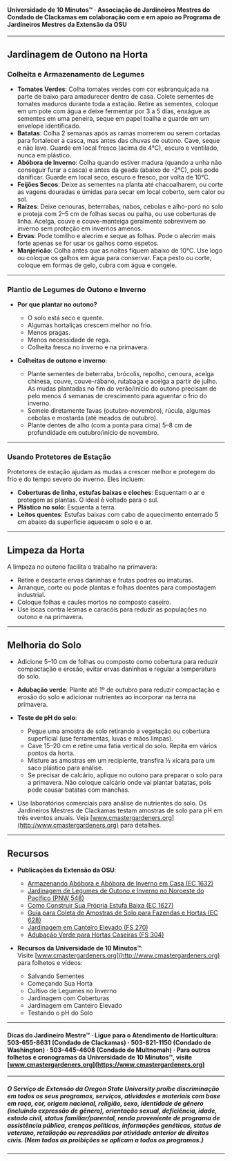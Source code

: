#### Universidade de 10 Minutos™ · Associação de Jardineiros Mestres do Condado de Clackamas em colaboração com e em apoio ao Programa de Jardineiros Mestres da Extensão da OSU

---

## Jardinagem de Outono na Horta

### Colheita e Armazenamento de Legumes

- **Tomates Verdes**: Colha tomates verdes com cor esbranquiçada na parte de baixo para amadurecer dentro de casa. Colete sementes de tomates maduros durante toda a estação. Retire as sementes, coloque em um pote com água e deixe fermentar por 3 a 5 dias, enxágue as sementes em uma peneira, seque em papel toalha e guarde em um envelope identificado.
- **Batatas**: Colha 2 semanas após as ramas morrerem ou serem cortadas para fortalecer a casca, mas antes das chuvas de outono. Cave, seque e não lave. Guarde em local fresco (acima de 4°C), escuro e ventilado, nunca em plástico.
- **Abóbora de Inverno**: Colha quando estiver madura (quando a unha não conseguir furar a casca) e antes da geada (abaixo de -2°C), pois pode danificar. Guarde em local seco, escuro e fresco, por volta de 10°C.
- **Feijões Secos**: Deixe as sementes na planta até chacoalharem, ou corte as vagens douradas e úmidas para secar em local coberto, sem calor ou sol.
- **Raízes**: Deixe cenouras, beterrabas, nabos, cebolas e alho-poró no solo e proteja com 2–5 cm de folhas secas ou palha, ou use coberturas de linha. Acelga, couve e couve-manteiga geralmente sobrevivem ao inverno sem proteção em invernos amenos.
- **Ervas**: Pode tomilho e alecrim e seque as folhas. Pode o alecrim mais forte apenas se for usar os galhos como espetos.
- **Manjericão**: Colha antes que as noites fiquem abaixo de 10°C. Use logo ou coloque os galhos em água para conservar. Faça pesto ou corte, coloque em formas de gelo, cubra com água e congele.

---

### Plantio de Legumes de Outono e Inverno

- **Por que plantar no outono?**
  - O solo está seco e quente.
  - Algumas hortaliças crescem melhor no frio.
  - Menos pragas.
  - Menos necessidade de rega.
  - Colheita fresca no inverno e na primavera.

- **Colheitas de outono e inverno**:
  - Plante sementes de beterraba, brócolis, repolho, cenoura, acelga chinesa, couve, couve-rábano, rutabaga e acelga a partir de julho. As mudas plantadas no fim do verão/início do outono precisam de pelo menos 4 semanas de crescimento para aguentar o frio do inverno.
  - Semeie diretamente favas (outubro–novembro), rúcula, algumas cebolas e mostarda (até meados de outubro).
  - Plante dentes de alho (com a ponta para cima) 5–8 cm de profundidade em outubro/início de novembro.

---

### Usando Protetores de Estação

Protetores de estação ajudam as mudas a crescer melhor e protegem do frio e do tempo severo do inverno. Eles incluem:

- **Coberturas de linha, estufas baixas e cloches**: Esquentam o ar e protegem as plantas. O ideal é voltado para o sul.
- **Plástico no solo**: Esquenta a terra.
- **Leitos quentes**: Estufas baixas com cabo de aquecimento enterrado 5 cm abaixo da superfície aquecem o solo e o ar.

---

## Limpeza da Horta

A limpeza no outono facilita o trabalho na primavera:

- Retire e descarte ervas daninhas e frutas podres ou imaturas.
- Arranque, corte ou pode plantas e folhas doentes para compostagem industrial.
- Coloque folhas e caules mortos no composto caseiro.
- Use iscas contra lesmas e caracóis para reduzir as populações no outono e na primavera.

---

## Melhoria do Solo

- Adicione 5–10 cm de folhas ou composto como cobertura para reduzir compactação e erosão, evitar ervas daninhas e regular a temperatura do solo.
- **Adubação verde**: Plante até 1º de outubro para reduzir compactação e erosão do solo e adicionar nutrientes ao incorporar na terra na primavera.
- **Teste de pH do solo**:
  - Pegue uma amostra de solo retirando a vegetação ou cobertura superficial (use ferramentas, luvas e mãos limpas).
  - Cave 15–20 cm e retire uma fatia vertical do solo. Repita em vários pontos da horta.
  - Misture as amostras em um recipiente, transfira ½ xícara para um saco plástico para análise.
  - Se precisar de calcário, aplique no outono para preparar o solo para a primavera. Não coloque calcário onde vai plantar batatas, pois pode causar batatas com manchas.

- Use laboratórios comerciais para análise de nutrientes do solo. Os Jardineiros Mestres de Clackamas testam amostras de solo para pH em três eventos anuais. Veja [www.cmastergardeners.org](http://www.cmastergardeners.org) para detalhes.

---

## Recursos

- **Publicações da Extensão da OSU**:
  - [Armazenando Abóbora e Abóbora de Inverno em Casa (EC 1632)](https://catalog.extension.oregonstate.edu/ec1632)
  - [Jardinagem de Legumes de Outono e Inverno no Noroeste do Pacífico (PNW 548)](https://catalog.extension.oregonstate.edu/pnw548)
  - [Como Construir Sua Própria Estufa Baixa (EC 1627)](https://catalog.extension.oregonstate.edu/ec1627)
  - [Guia para Coleta de Amostras de Solo para Fazendas e Hortas (EC 628)](https://catalog.extension.oregonstate.edu/ec628)
  - [Jardinagem em Canteiro Elevado (FS 270)](https://catalog.extension.oregonstate.edu/fs270)
  - [Adubação Verde para Hortas Caseiras (FS 304)](https://catalog.extension.oregonstate.edu/fs304)

- **Recursos da Universidade de 10 Minutos™**:  
  Visite [www.cmastergardeners.org](http://www.cmastergardeners.org) para folhetos e vídeos:
  - Salvando Sementes
  - Começando Sua Horta
  - Cultivo de Legumes no Inverno
  - Jardinagem com Coberturas
  - Jardinagem em Canteiro Elevado
  - Testando o pH do Solo

---

#### Dicas do Jardineiro Mestre™ · Ligue para o Atendimento de Horticultura: 503-655-8631 (Condado de Clackamas) · 503-821-1150 (Condado de Washington) · 503-445-4608 (Condado de Multnomah) · Para outros folhetos e cronogramas da Universidade de 10 Minutos™, visite [www.cmastergardeners.org](https://www.cmastergardeners.org)

---

##### O Serviço de Extensão da Oregon State University proíbe discriminação em todos os seus programas, serviços, atividades e materiais com base em raça, cor, origem nacional, religião, sexo, identidade de gênero (incluindo expressão de gênero), orientação sexual, deficiência, idade, estado civil, status familiar/parental, renda proveniente de programa de assistência pública, crenças políticas, informações genéticas, status de veterano, retaliação ou represálias por atividade anterior de direitos civis. (Nem todas as proibições se aplicam a todos os programas.)
---